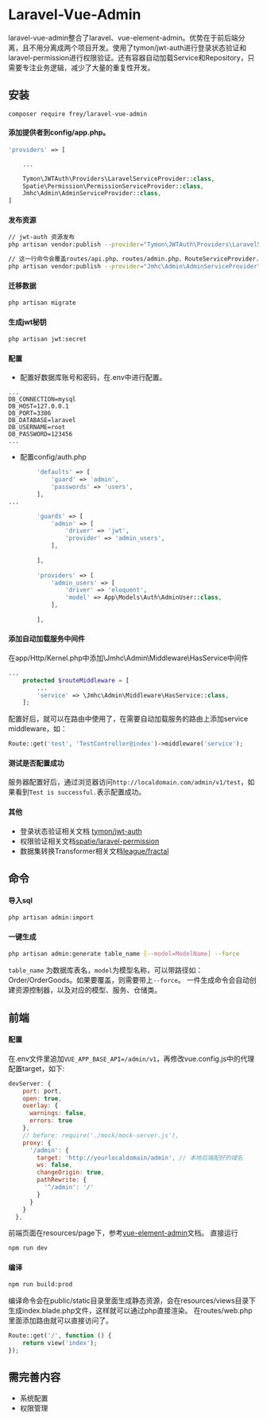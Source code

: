 # Laravel-Vue-Admin
laravel-vue-admin整合了laravel、vue-element-admin。优势在于前后端分离，且不用分离成两个项目开发。使用了tymon/jwt-auth进行登录状态验证和laravel-permission进行权限验证。还有容器自动加载Service和Repository，只需要专注业务逻辑，减少了大量的重复性开发。

## 安装
```composer
composer require frey/laravel-vue-admin
```
#### 添加提供者到config/app.php。

```php
'providers' => [

    ...

    Tymon\JWTAuth\Providers\LaravelServiceProvider::class,
    Spatie\Permission\PermissionServiceProvider::class,
    Jmhc\Admin\AdminServiceProvider::class,
]
```
#### 发布资源

```bash
// jwt-auth 资源发布
php artisan vendor:publish --provider="Tymon\JWTAuth\Providers\LaravelServiceProvider"

// 这一行命令会覆盖routes/api.php、routes/admin.php、RouteServiceProvider.php 以及Exceptions/Handler.php
php artisan vendor:publish --provider="Jmhc\Admin\AdminServiceProvider" --force
```

#### 迁移数据
```bash
php artisan migrate
```

#### 生成jwt秘钥
```bash
php artisan jwt:secret
```
#### 配置

* 配置好数据库账号和密码，在.env中进行配置。
```.dotenv
...
DB_CONNECTION=mysql
DB_HOST=127.0.0.1
DB_PORT=3306
DB_DATABASE=laravel
DB_USERNAME=root
DB_PASSWORD=123456
...
```
* 配置config/auth.php
```php
        'defaults' => [
            'guard' => 'admin',
            'passwords' => 'users',
        ],
...

        'guards' => [
            'admin' => [
                'driver' => 'jwt',
                'provider' => 'admin_users',
            ],
        
        ],
        
        'providers' => [
            'admin_users' => [
                'driver' => 'eloquent',
                'model' => App\Models\Auth\AdminUser::class,
            ],
    
        ],

```
#### 添加自动加载服务中间件
在app/Http/Kernel.php中添加\Jmhc\Admin\Middleware\HasService中间件
```php
...
    protected $routeMiddleware = [
        ...
        'service' => \Jmhc\Admin\Middleware\HasService::class,
    ];
```
配置好后，就可以在路由中使用了，在需要自动加载服务的路由上添加service middleware，如：
```php
Route::get('test', 'TestController@index')->middleware('service');
```

#### 测试是否配置成功

服务器配置好后，通过浏览器访问```http://localdomain.com/admin/v1/test```，如果看到```Test is successful.```表示配置成功。

#### 其他

- 登录状态验证相关文档 [tymon/jwt-auth](https://jwt-auth.readthedocs.io/en/develop/)
- 权限验证相关文档[spatie/laravel-permission](https://docs.spatie.be/laravel-permission/v3/introduction/)
- 数据集转换Transformer相关文档[league/fractal](https://fractal.thephpleague.com/)

## 命令
#### 导入sql
```bash
php artisan admin:import
```
#### 一键生成
```bash
php artisan admin:generate table_name [--model=ModelName] --force
```
```table_name``` 为数据库表名，```model```为模型名称，可以带路径如：Order/OrderGoods。如果要覆盖，则需要带上```--force```。
一件生成命令会自动创建资源控制器，以及对应的模型、服务、仓储类。


## 前端

#### 配置

在.env文件里追加```VUE_APP_BASE_API=/admin/v1```，再修改vue.config.js中的代理配置target，如下:
```javascript
devServer: {
    port: port,
    open: true,
    overlay: {
      warnings: false,
      errors: true
    },
    // before: require('./mock/mock-server.js'),
    proxy: {
      '/admin': {
        target: 'http://yourlocaldomain/admin', // 本地后端配好的域名
        ws: false,
        changeOrigin: true,
        pathRewrite: {
          '^/admin': '/'
        }
      }
    }
  },
```
前端页面在resources/page下，参考[vue-element-admin](https://panjiachen.github.io/vue-element-admin-site/zh/)文档。
直接运行
```bash
npm run dev
```
#### 编译
```bash
npm run build:prod
```
编译命令会在public/static目录里面生成静态资源，会在resources/views目录下生成index.blade.php文件，这样就可以通过php直接渲染。
在routes/web.php里面添加路由就可以直接访问了。
```php
Route::get('/', function () {
    return view('index');
});
```

## 需完善内容
* 系统配置
* 权限管理